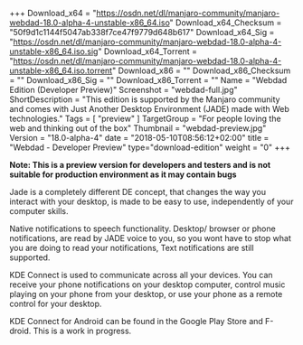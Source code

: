 +++
Download_x64 = "https://osdn.net/dl/manjaro-community/manjaro-webdad-18.0-alpha-4-unstable-x86_64.iso"
Download_x64_Checksum = "50f9d1c1144f5047ab338f7ce47f9779d648b617"
Download_x64_Sig = "https://osdn.net/dl/manjaro-community/manjaro-webdad-18.0-alpha-4-unstable-x86_64.iso.sig"
Download_x64_Torrent = "https://osdn.net/dl/manjaro-community/manjaro-webdad-18.0-alpha-4-unstable-x86_64.iso.torrent"
Download_x86 = ""
Download_x86_Checksum = ""
Download_x86_Sig = ""
Download_x86_Torrent = ""
Name = "Webdad Edition (Developer Preview)"
Screenshot = "webdad-full.jpg"
ShortDescription = "This edition is supported by the Manjaro community and comes with Just Another Desktop Environment (JADE) made with Web technologies."
Tags = [ "preview" ]
TargetGroup = "For people loving the web and thinking out of the box"
Thumbnail = "webdad-preview.jpg"
Version = "18.0-alpha-4"
date = "2018-05-10T08:56:12+02:00"
title = "Webdad - Developer Preview"
type="download-edition"
weight = "0"
+++

**Note: This is a preview version for developers and testers and is not suitable for production environment as it may contain bugs**

Jade is a completely different DE concept, that changes the way you interact with your desktop, is made to be easy to use, independently of your computer skills.

Native notifications to speech functionality. Desktop/ browser or phone notifications, are read by JADE voice to you, so you wont have to stop what you are doing to read your notifications, Text notifications are still supported.

KDE Connect is used to communicate across all your devices. You can receive your phone notifications on your desktop computer, control music playing on your phone from your desktop, or use your phone as a remote control for your desktop.

KDE Connect for Android can be found in the Google Play Store and F-droid.
This is a work in progress.

